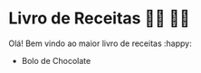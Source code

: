# Livro de Receitas :man_cook: :woman_cook:

Olá! Bem vindo ao maior livro de receitas :happy:

- Bolo de Chocolate